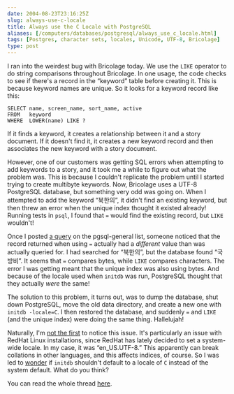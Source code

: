 ```yaml
--- 
date: 2004-08-23T23:16:25Z
slug: always-use-c-locale
title: Always use the C Locale with PostgreSQL
aliases: [/computers/databases/postgresql/always_use_c_locale.html]
tags: [Postgres, character sets, locales, Unicode, UTF-8, Bricolage]
type: post
---
```


I ran into the weirdest bug with Bricolage today. We use the `LIKE` operator to
do string comparisons throughout Bricolage. In one usage, the code checks to see
if there's a record in the “keyword” table before creating it. This is because
keyword names are unique. So it looks for a keyword record like this:

    SELECT name, screen_name, sort_name, active
    FROM   keyword
    WHERE  LOWER(name) LIKE ?

If it finds a keyword, it creates a relationship between it and a story
document. If it doesn't find it, it creates a new keyword record and then
associates the new keyword with a story document.

However, one of our customers was getting SQL errors when attempting to add
keywords to a story, and it took me a while to figure out what the problem was.
This is because I couldn't replicate the problem until I started trying to
create multibyte keywords. Now, Bricolage uses a UTF-8 PostgreSQL database, but
something very odd was going on. When I attempted to add the keyword “북한의”,
it didn't find an existing keyword, but then threw an error when the unique
index thought it existed already! Running tests in `psql`, I found that `=`
would find the existing record, but `LIKE` wouldn't!

Once I posted [a query] on the pgsql-general list, someone noticed that the
record returned when using `=` actually had a *different* value than was
actually queried for. I had searched for “북한의”, but the database found
“국방비”. It seems that `=` compares bytes, while `LIKE` compares characters.
The error I was getting meant that the unique index was also using bytes. And
because of the locale used when `initdb` was run, PostgreSQL thought that they
actually *were* the same!

The solution to this problem, it turns out, was to dump the database, shut down
PostgreSQL, move the old data directory, and create a new one with
`initdb -locale=C`. I then restored the database, and suddenly `=` and `LIKE`
(and the unique index) were doing the same thing. Hallelujah!

Naturally, I'm [not the first] to notice this issue. It's particularly an issue
with RedHat Linux installations, since RedHat has lately decided to set a
system-wide locale. In my case, it was “en\_US.UTF-8.” This apparently can break
collations in other languages, and this affects indices, of course. So I was led
to [wonder] if `initdb` shouldn't default to a locale of `C` instead of the
system default. What do you think?

You can read the whole thread [here].

  [a query]: http://archives.postgresql.org/pgsql-general/2004-08/msg01079.php
    "I ask about the issue"
  [not the first]: http://archives.postgresql.org/pgsql-general/2004-08/msg01118.php
    "Tatsuo Ishii sets the record straight"
  [wonder]: http://archives.postgresql.org/pgsql-general/2004-08/msg01120.php
    "I pop the locale question"
  [here]: http://archives.postgresql.org/pgsql-general/2004-08/threads.php#01079
    "The full discussion"
